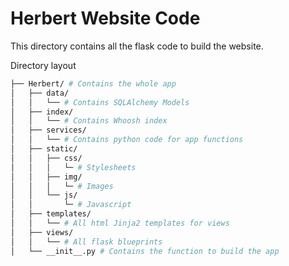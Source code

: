 # Herbert Website Code

This directory contains all the flask code to build the website.

Directory layout

```bash
├── Herbert/ # Contains the whole app
│   ├── data/ 
│   │   └── # Contains SQLAlchemy Models
│   ├── index/
│   │   └── # Contains Whoosh index
│   ├── services/
│   │   └── # Contains python code for app functions
│   ├── static/
│   │   ├── css/
│   │   │   └─ # Stylesheets
│   │   ├── img/
│   │   │   └─ # Images
│   │   └── js/
│   │       └─ # Javascript
│   ├── templates/
│   │   └── # All html Jinja2 templates for views
│   ├── views/
│   │   └── # All flask blueprints
│   └── __init__.py # Contains the function to build the app
```